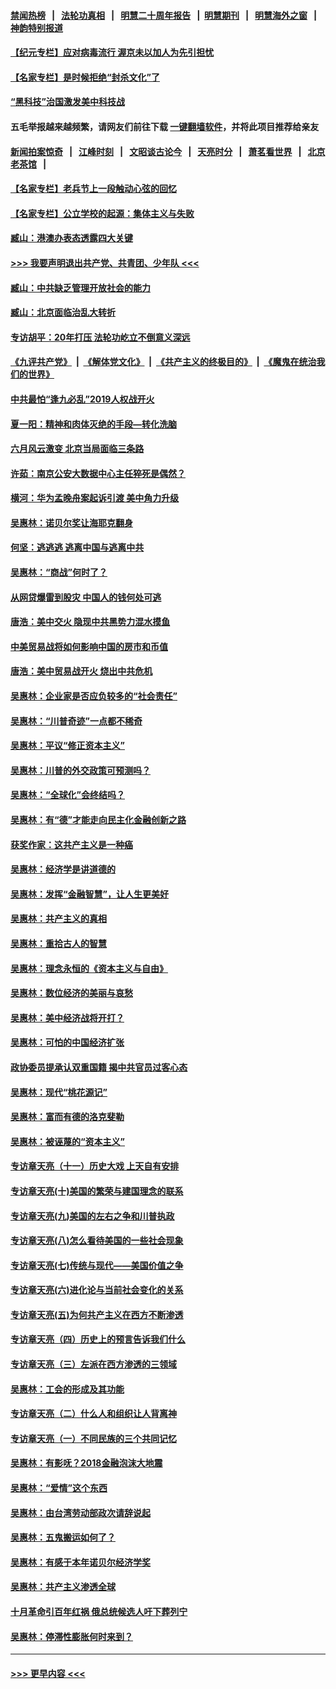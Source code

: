 #### [禁闻热榜](热点新闻.md?=0)  &nbsp;&nbsp;|&nbsp;&nbsp; [法轮功真相](https://github.com/gfw-breaker/truth/blob/master/README.md?=0) &nbsp;&nbsp;|&nbsp;&nbsp; [明慧二十周年报告](https://github.com/gfw-breaker/mh-reports/blob/master/README.md?=0) &nbsp;&nbsp;|&nbsp;&nbsp;[明慧期刊](https://github.com/gfw-breaker/mh-qikan) &nbsp;&nbsp;|&nbsp;&nbsp; [明慧海外之窗](https://github.com/gfw-breaker/mh-news/blob/master/README.md?=0) &nbsp;&nbsp;|&nbsp;&nbsp; [神韵特别报道](https://github.com/gfw-breaker/mh-news/blob/master/shenyun.md?=0)
#### [【纪元专栏】应对病毒流行 渥京未以加人为先引担忧](../pages/nsc423/n11875714.md?t=02271402) 
#### [【名家专栏】是时候拒绝“封杀文化”了](../pages/nsc423/n11814093.md?t=02271402) 
#### [“黑科技”治国激发美中科技战](../pages/nsc423/n11638056.md?t=02271402) 
#### 五毛举报越来越频繁，请网友们前往下载 [一键翻墙软件](https://github.com/gfw-breaker/ssr-accounts)，并将此项目推荐给亲友
#### [新闻拍案惊奇](https://github.com/gfw-breaker/banned-news/blob/master/pages/link4.md) &nbsp;&nbsp;|&nbsp;&nbsp; [江峰时刻](https://github.com/gfw-breaker/banned-news/blob/master/pages/link4.md) &nbsp;&nbsp;|&nbsp;&nbsp; [文昭谈古论今](https://github.com/gfw-breaker/banned-news/blob/master/pages/link4.md) &nbsp;&nbsp;|&nbsp;&nbsp; [天亮时分](https://github.com/gfw-breaker/banned-news/blob/master/pages/link4.md) &nbsp;&nbsp;|&nbsp;&nbsp; [萧茗看世界](https://github.com/gfw-breaker/banned-news/blob/master/pages/link4.md) &nbsp;&nbsp;|&nbsp;&nbsp; [北京老茶馆](https://github.com/gfw-breaker/banned-news/blob/master/pages/link4.md) &nbsp;&nbsp;|&nbsp;&nbsp; 
#### [【名家专栏】老兵节上一段触动心弦的回忆](../pages/nsc423/n11646016.md?t=02271402) 
#### [【名家专栏】公立学校的起源：集体主义与失败](../pages/nsc423/n11601833.md?t=02271402) 
#### [臧山：港澳办表态透露四大关键](../pages/nsc423/n11421628.md?t=02271402) 
#### [>>> 我要声明退出共产党、共青团、少年队 <<<](https://github.com/begood0513/goodnews/blob/master/quit/letter.md) 
#### [臧山：中共缺乏管理开放社会的能力](../pages/nsc423/n11407457.md?t=02271402) 
#### [臧山：北京面临治乱大转折](../pages/nsc423/n11406895.md?t=02271402) 
#### [专访胡平：20年打压 法轮功屹立不倒意义深远](../pages/nsc423/n11398800.md?t=02271402) 
#### [《九评共产党》](https://github.com/begood0513/9ping.md/blob/master/README.md) &nbsp;|&nbsp; [《解体党文化》](../../../../jtdwh.md/blob/master/README.md)  &nbsp;|&nbsp; [《共产主义的终极目的》](../../../../gczydzjmd.md/blob/master/README.md) &nbsp;|&nbsp; [《魔鬼在统治我们的世界》](../../../../mgztzwmdsj.md/blob/master/README.md) 
#### [中共最怕“逢九必乱”2019人权战开火](../pages/nsc423/n11385248.md?t=02271402) 
#### [夏一阳：精神和肉体灭绝的手段—转化洗脑](../pages/nsc423/n11368250.md?t=02271402) 
#### [六月风云激变 北京当局面临三条路](../pages/nsc423/n11313668.md?t=02271402) 
#### [许茹：南京公安大数据中心主任猝死是偶然？](../pages/nsc423/n11064744.md?t=02271402) 
#### [横河：华为孟晚舟案起诉引渡 美中角力升级](../pages/nsc423/n11027230.md?t=02271402) 
#### [吴惠林：诺贝尔奖让海耶克翻身](../pages/nsc423/n10890049.md?t=02271402) 
#### [何坚：逃逃逃 逃离中国与逃离中共](../pages/nsc423/n10592891.md?t=02271402) 
#### [吴惠林：“商战”何时了？](../pages/nsc423/n10573558.md?t=02271402) 
#### [从网贷爆雷到股灾 中国人的钱何处可逃](../pages/nsc423/n10572800.md?t=02271402) 
#### [唐浩：美中交火 隐现中共黑势力混水摸鱼](../pages/nsc423/n10544040.md?t=02271402) 
#### [中美贸易战将如何影响中国的房市和币值](../pages/nsc423/n10543697.md?t=02271402) 
#### [唐浩：美中贸易战开火 烧出中共危机](../pages/nsc423/n10540126.md?t=02271402) 
#### [吴惠林：企业家是否应负较多的“社会责任”](../pages/nsc423/n10535022.md?t=02271402) 
#### [吴惠林：“川普奇迹”一点都不稀奇](../pages/nsc423/n10512808.md?t=02271402) 
#### [吴惠林：平议“修正资本主义”](../pages/nsc423/n10495724.md?t=02271402) 
#### [吴惠林：川普的外交政策可预测吗？](../pages/nsc423/n10462387.md?t=02271402) 
#### [吴惠林：“全球化”会终结吗？](../pages/nsc423/n10452838.md?t=02271402) 
#### [吴惠林：有“德”才能走向民主化金融创新之路](../pages/nsc423/n10432292.md?t=02271402) 
#### [获奖作家：这共产主义是一种癌](../pages/nsc423/n10431541.md?t=02271402) 
#### [吴惠林：经济学是讲道德的](../pages/nsc423/n10398014.md?t=02271402) 
#### [吴惠林：发挥“金融智慧”，让人生更美好](../pages/nsc423/n10375019.md?t=02271402) 
#### [吴惠林：共产主义的真相](../pages/nsc423/n10351394.md?t=02271402) 
#### [吴惠林：重拾古人的智慧](../pages/nsc423/n10337691.md?t=02271402) 
#### [吴惠林：理念永恒的《资本主义与自由》](../pages/nsc423/n10316274.md?t=02271402) 
#### [吴惠林：数位经济的美丽与哀愁](../pages/nsc423/n10292946.md?t=02271402) 
#### [吴惠林：美中经济战将开打？](../pages/nsc423/n10258825.md?t=02271402) 
#### [吴惠林：可怕的中国经济扩张](../pages/nsc423/n10219147.md?t=02271402) 
#### [政协委员提承认双重国籍 揭中共官员过客心态](../pages/nsc423/n10208809.md?t=02271402) 
#### [吴惠林：现代“桃花源记”](../pages/nsc423/n10185234.md?t=02271402) 
#### [吴惠林：富而有德的洛克斐勒](../pages/nsc423/n10142264.md?t=02271402) 
#### [吴惠林：被诬蔑的“资本主义”](../pages/nsc423/n10124816.md?t=02271402) 
#### [专访章天亮（十一）历史大戏 上天自有安排](../pages/nsc423/n10094905.md?t=02271402) 
#### [专访章天亮(十)美国的繁荣与建国理念的联系](../pages/nsc423/n10094899.md?t=02271402) 
#### [专访章天亮(九)美国的左右之争和川普执政](../pages/nsc423/n10094889.md?t=02271402) 
#### [专访章天亮(八)怎么看待美国的一些社会现象](../pages/nsc423/n10094857.md?t=02271402) 
#### [专访章天亮(七)传统与现代——美国价值之争](../pages/nsc423/n10093140.md?t=02271402) 
#### [专访章天亮(六)进化论与当前社会变化的关系](../pages/nsc423/n10092036.md?t=02271402) 
#### [专访章天亮(五)为何共产主义在西方不断渗透](../pages/nsc423/n10083620.md?t=02271402) 
#### [专访章天亮（四）历史上的预言告诉我们什么](../pages/nsc423/n10083606.md?t=02271402) 
#### [专访章天亮（三）左派在西方渗透的三领域](../pages/nsc423/n10081115.md?t=02271402) 
#### [吴惠林：工会的形成及其功能](../pages/nsc423/n10080633.md?t=02271402) 
#### [专访章天亮（二）什么人和组织让人背离神](../pages/nsc423/n10076637.md?t=02271402) 
#### [专访章天亮（一）不同民族的三个共同记忆](../pages/nsc423/n10074188.md?t=02271402) 
#### [吴惠林：有影呒？2018金融泡沫大地震](../pages/nsc423/n10040534.md?t=02271402) 
#### [吴惠林：“爱情”这个东西](../pages/nsc423/n10019423.md?t=02271402) 
#### [吴惠林：由台湾劳动部政次请辞说起](../pages/nsc423/n9979679.md?t=02271402) 
#### [吴惠林：五鬼搬运如何了？](../pages/nsc423/n9925338.md?t=02271402) 
#### [吴惠林：有感于本年诺贝尔经济学奖](../pages/nsc423/n9871883.md?t=02271402) 
#### [吴惠林：共产主义渗透全球](../pages/nsc423/n9812748.md?t=02271402) 
#### [十月革命引百年红祸 俄总统候选人吁下葬列宁](../pages/nsc423/n9810182.md?t=02271402) 
#### [吴惠林：停滞性膨胀何时来到？](../pages/nsc423/n9764136.md?t=02271402) 

----
#### [ >>> 更早内容 <<< ](../indexes/nsc423-earlier.md)
